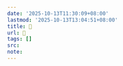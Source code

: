 ```yaml
---
date: '2025-10-13T11:30:09+08:00'
lastmod: '2025-10-13T13:04:51+08:00'
title: 󰤪
url: 󰤪
tags: []
src:
note:
---
```

